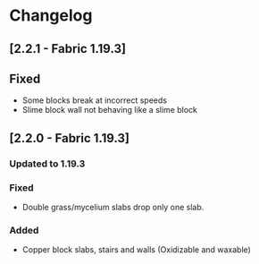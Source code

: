 # Changelog

## [2.2.1 - Fabric 1.19.3]

## Fixed
- Some blocks break at incorrect speeds
- Slime block wall not behaving like a slime block

## [2.2.0 - Fabric 1.19.3]

### Updated to 1.19.3

### Fixed
- Double grass/mycelium slabs drop only one slab.

### Added
- Copper block slabs, stairs and walls (Oxidizable and waxable)

